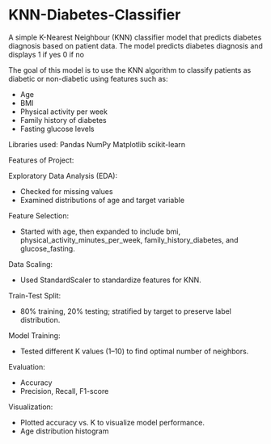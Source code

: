 # KNN-Diabetes-Classifier
A simple K-Nearest Neighbour (KNN) classifier model that predicts diabetes diagnosis based on patient data.
The model predicts diabetes diagnosis and displays 1 if yes 0 if no

The goal of this model is to use the KNN algorithm to classify patients as diabetic or non-diabetic using features such as:
- Age
- BMI
- Physical activity per week
- Family history of diabetes
- Fasting glucose levels

Libraries used:
Pandas
NumPy 
Matplotlib 
scikit-learn

Features of Project: 

Exploratory Data Analysis (EDA):
- Checked for missing values
- Examined distributions of age and target variable

Feature Selection:
- Started with age, then expanded to include bmi, physical_activity_minutes_per_week, family_history_diabetes, and glucose_fasting.

Data Scaling:
- Used StandardScaler to standardize features for KNN.

Train-Test Split:
- 80% training, 20% testing; stratified by target to preserve label distribution.

Model Training:
- Tested different K values (1–10) to find optimal number of neighbors.

Evaluation:
- Accuracy
- Precision, Recall, F1-score

Visualization:
- Plotted accuracy vs. K to visualize model performance.
- Age distribution histogram
